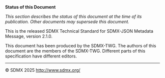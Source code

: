 **Status of this Document**

*This section describes the status of this document at the time of its publication.
Other documents may supersede this document.*

This is the released SDMX Technical Standard for SDMX-JSON Metadata Message, version 2.1.0.

This document has been produced by the SDMX-TWG. The authors of this document
are the members of the SDMX-TWG. Different parts of this specification have
different editors.

----

© SDMX 2025 http://www.sdmx.org/
